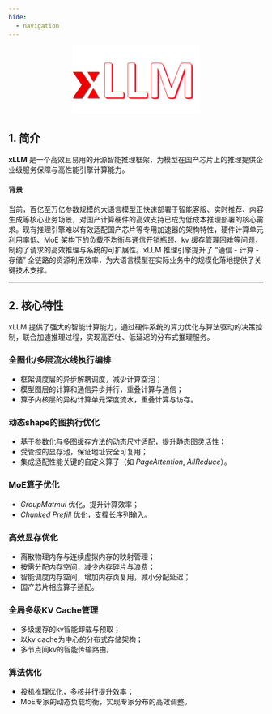```yaml
---
hide:
  - navigation
---
```



<div style="text-align:center">
    <img src="../assets/logo_with_llm.png" alt="xLLM" style="width:50%; height:auto;">
</div>

## 1. 简介

**xLLM** 是一个高效且易用的开源智能推理框架，为模型在国产芯片上的推理提供企业级服务保障与高性能引擎计算能力。

#### 背景
当前，百亿至万亿参数规模的大语言模型正快速部署于智能客服、实时推荐、内容生成等核心业务场景，对国产计算硬件的高效支持已成为低成本推理部署的核心需求。现有推理引擎难以有效适配国产芯片等专用加速器的架构特性，硬件计算单元利用率低、MoE 架构下的负载不均衡与通信开销瓶颈、kv 缓存管理困难等问题，制约了请求的高效推理与系统的可扩展性。xLLM 推理引擎提升了 “通信 - 计算 - 存储” 全链路的资源利用效率，为大语言模型在实际业务中的规模化落地提供了关键技术支撑。

--- 

## 2. 核心特性
xLLM 提供了强大的智能计算能力，通过硬件系统的算力优化与算法驱动的决策控制，联合加速推理过程，实现高吞吐、低延迟的分布式推理服务。

### 全图化/多层流水线执行编排

- 框架调度层的异步解耦调度，减少计算空泡；
- 模型图层的计算和通信异步并行，重叠计算与通信；
- 算子内核层的异构计算单元深度流水，重叠计算与访存。

### 动态shape的图执行优化

- 基于参数化与多图缓存方法的动态尺寸适配，提升静态图灵活性；
- 受管控的显存池，保证地址安全可复用；
- 集成适配性能关键的自定义算子（如 *PageAttention*, *AllReduce*）。

### MoE算子优化

- *GroupMatmul* 优化，提升计算效率；
- *Chunked Prefill* 优化，支撑长序列输入。

### 高效显存优化

- 离散物理内存与连续虚拟内存的映射管理；
- 按需分配内存空间，减少内存碎片与浪费；
- 智能调度内存空间，增加内存页复用，减小分配延迟；
- 国产芯片相应算子适配。

### 全局多级KV Cache管理

- 多级缓存的kv智能卸载与预取；
- 以kv cache为中心的分布式存储架构；
- 多节点间kv的智能传输路由。

### 算法优化

- 投机推理优化，多核并行提升效率；
- MoE专家的动态负载均衡，实现专家分布的高效调整。



